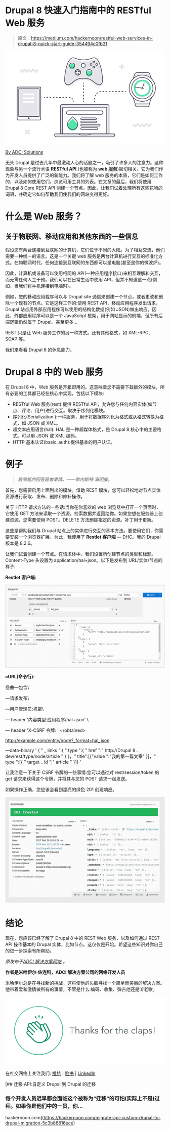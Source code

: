 # Drupal 8 快速入门指南中的 RESTful Web 服务

> 原文：<https://medium.com/hackernoon/restful-web-services-in-drupal-8-quick-start-guide-354494c0fb31>

![](img/5ea05b05568e399c27f86fdc9ee852e6.png)

[By ADCI Solutions](https://goo.gl/64GGKj)

无头 Drupal 是过去几年中最激动人心的话题之一，吸引了许多人的注意力。这种现象与另一个流行术语 **RESTful API** (也被称为 **web 服务**)密切相关。它为我们作为开发人员提供了广泛的新能力。我们将了解 web 服务的本质，它们是如何工作的，以及如何使用它们，浏览可用工具的列表。在文章的最后，我们将使用 Drupal 8 Core REST API 创建一个节点。因此，让我们试着处理所有这些花哨的词语，并确定它如何帮助我们使我们的网站变得更好。

# 什么是 Web 服务？

## 关于物联网、移动应用和其他东西的一些信息

假设您有两台连接到互联网的计算机，它们位于不同的大陆。为了相互交流，他们需要一种统一的语言。这是一个关键 web 服务是两台计算机进行交互的标准化方式。在物联网时代，任何连接到互联网的东西都可以是电脑(甚至是你的微波炉)。

因此，计算机或设备可以使用相同的 API(一种应用程序接口)来相互理解和交互，而无需任何人工干预。我们可以在日常生活中使用 API，但并不知道这一点(例如，当我们将手机连接到电脑时)。

例如，您的移动应用程序可以与 Drupal site 通信来创建一个节点，或者更改和删除一个现有的节点。它是这样工作的:使用 REST API，移动应用程序发出请求，Drupal 站点用外部应用程序可以使用的结构化数据(例如 JSON)做出响应。因此，外部应用程序可以是一个 JavaScript 框架，用于网站显示的前端，但所有后端逻辑仍然属于 Drupal。甚至更多…

REST 只是让 Web 服务工作的另一种方式。还有其他格式，如 XML-RPC、SOAP 等。

我们来看看 Drupal 8 的休息能力。

# Drupal 8 中的 Web 服务

在 Drupal 8 中，Web 服务是开箱即用的。这意味着您不需要下载额外的模块，所有必要的工具都已经在核心中实现，包括以下模块:

*   RESTful Web 服务(rest):提供 RESTful API，允许您与任何内容实体(如节点、评论、用户)进行交互。取决于序列化模块。
*   序列化(Serialization ):一种服务，用于将数据序列化为格式或从格式转换为格式，如 JSON 或 XML。
*   超文本应用语言(hal): HAL 是一种超媒体格式，是 Drupal 8 核心中的主要格式。可以用 JSON 或 XML 编码。
*   HTTP 基本认证(basic_auth):提供基本的用户认证。

# 例子

> *最简短的回答是做事情。——欧内斯特·海明威。*

首先，您需要启用上面列出的模块。借助 REST 模块，您可以轻松地对节点实体资源进行获取、发布、删除和修补操作。

关于 HTTP 请求方法的一些话:当你在你喜欢的 web 浏览器中打开一个页面时，它使用 GET 方法来读取一个资源，检索数据并返回给你。如果您想在服务器上创建资源，您需要使用 POST。DELETE 方法删除指定的资源。补丁用于更新。

这些是帮助我们与 Drupal 站点上的实体进行交互的基本方法。要使用它们，你需要安装一个浏览器扩展。为此，我使用了 **Restlet 客户端** — DHC。我的 Drupal 版本是 8.2.6。

让我们试着创建一个节点。在请求体中，我们设置所创建节点的类型和标题。Content-Type 头设置为 application/hal+json。以下是发布到 URL/实体/节点的样子:

**Restlet 客户端:**

![](img/9c6e615ddc03cb2051a73fffe54dd9f0.png)

**cURL(命令行):**

卷曲—包含\

—请求发布\

—用户管理员:机密\

— header '内容类型:应用程序/hal+json' \

— header 'X-CSRF 令牌: <obtained from="" http:="">' \</obtained>

http://example.com/entity/node?_format=hal_json

—data-binary ' { " _ links ":{ " type ":{ " href ":" http://Drupal 8 . dev/rest/type/node/article " } }，" title":[{"value ":"我的第一篇文章" }]，" type ":[{ " target _ id ":" article " }]} '

让我注意一下关于 CSRF 令牌的一些事情:您可以通过对 rest/session/token 的 get 请求来获得这个令牌，并将其与您的 POST 请求一起发送。

如果操作正确，您应该会看到漂亮的绿色 201 创建响应。

![](img/f6ee6b64e06c84d8bb296dc6e8aa27bd.png)

# 结论

现在，您应该已经了解了 Drupal 8 中的 REST Web 服务，以及如何通过 REST API 操作基本的 Drupal 实体，比如节点。这仅仅是开始。希望这些知识对你自己的进一步探索有所帮助。

*原发布于*[*ADCI 解决方案网站*](https://goo.gl/FQJYaQ) *。*

**作者是米哈伊尔·佐连科，ADCI 解决方案公司的网络开发人员**

米哈伊尔总是在寻找新的挑战，这将使他的头脑寻找一个简单而美丽的解决方案。他带着爱和激情做所有的事情，不管是什么:编码、收集、弹吉他还是听老歌。

![](img/73bcb62bbfda355e913e5b86e2193e46.png)

在社交网络上关注我们: [推特](https://twitter.com/ADCISolutions) | [脸书](https://www.facebook.com/adcisolutions/) | [LinkedIn](https://www.linkedin.com/company/adci-solutions/)

[](https://hackernoon.com/migrate-api-custom-drupal-to-drupal-migration-5c3b86816ece) [## 迁移 API:自定义 Drupal 到 Drupal 的迁移

### 每个开发人员迟早都会面临这个被称为“迁移”的可怕(实际上不是)过程。如果你是他们中的一员，你…

hackernoon.com](https://hackernoon.com/migrate-api-custom-drupal-to-drupal-migration-5c3b86816ece)
